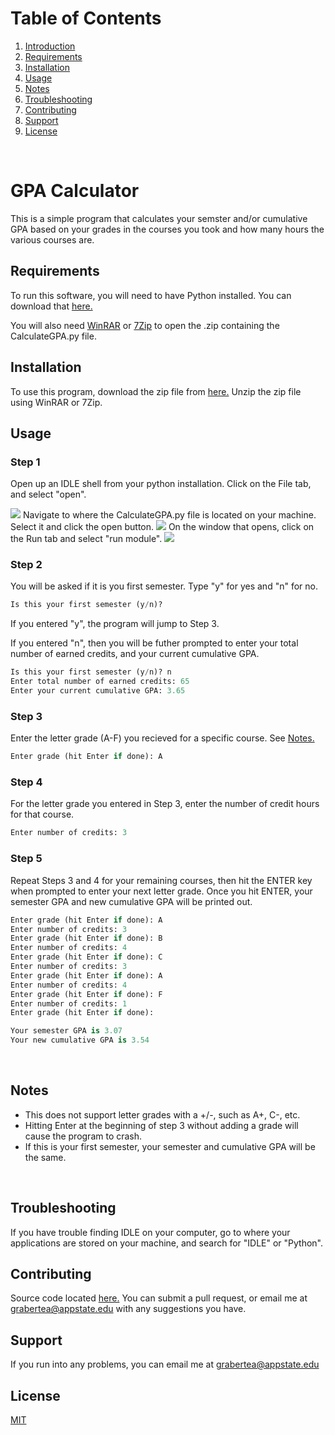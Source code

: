 # Table of Contents
1. [Introduction](#intro)
2. [Requirements](#requirements)
3. [Installation](#install)  
4. [Usage](#usage)
5. [Notes](#notes)
6. [Troubleshooting](#trouble)
7. [Contributing](#con)
8. [Support](#support)
9. [License](#license)  
<br>

# GPA Calculator <a name="intro"></a>  
This is a simple program that calculates your semster and/or cumulative GPA based
on your grades in the courses you took and how many hours the  various courses are.
<br>  

## Requirements <a name="requirements"></a>  
To run this software, you will need to have Python installed.
You can download that [here.](https://www.python.org/downloads/)

You will also need [WinRAR](https://www.rarlab.com/download.htm) or [7Zip](https://www.7-zip.org/) to open the .zip containing the CalculateGPA.py file.
<br>  

## Installation <a name="install"></a>  
To use this program, download the zip file from [here.](https://github.com/Grabertea/CalculateGPA/archive/master.zip)
Unzip the zip file using WinRAR or 7Zip.
<br>  

## Usage <a name="usage"></a>  

### Step 1

Open up an IDLE shell from your python installation. Click on the File tab, and select "open".

<img src="https://i.imgur.com/bSr1qgm.png">
Navigate to where the CalculateGPA.py file is located on your machine. Select it and click the open button.

<img src="https://i.imgur.com/IBvwzCo.png">
On the window that opens, click on the Run tab and select "run module".

<img src="https://i.imgur.com/ycvng63.png">

### Step 2

You will be asked if it is you first semester. Type "y" for yes and "n" for no.
```python
Is this your first semester (y/n)? 
```

If you entered "y", the program will jump to Step 3.

If you entered "n", then you will be futher prompted to enter your total number of earned credits, and your current cumulative GPA.

```python
Is this your first semester (y/n)? n
Enter total number of earned credits: 65
Enter your current cumulative GPA: 3.65
```

### Step 3

Enter the letter grade (A-F) you recieved for a specific course. See [Notes.](#notes)
```python
Enter grade (hit Enter if done): A
```

### Step 4

For the letter grade you entered in Step 3, enter the number of credit hours for that course.
```python
Enter number of credits: 3
```

### Step 5

Repeat Steps 3 and 4 for your remaining courses, then hit the ENTER key when prompted to enter your next letter grade.
Once you hit ENTER, your semester GPA and new cumulative GPA will be printed out.
```python
Enter grade (hit Enter if done): A
Enter number of credits: 3
Enter grade (hit Enter if done): B
Enter number of credits: 4
Enter grade (hit Enter if done): C
Enter number of credits: 3
Enter grade (hit Enter if done): A
Enter number of credits: 4
Enter grade (hit Enter if done): F
Enter number of credits: 1
Enter grade (hit Enter if done): 

Your semester GPA is 3.07
Your new cumulative GPA is 3.54
```
<br> 

## Notes <a name="notes"></a>  
* This does not support letter grades with a +/-, such as A+, C-, etc. 
* Hitting Enter at the beginning of step 3 without adding a grade will cause the program to crash.
* If this is your first semester, your semester and cumulative GPA will be the same.
<br>  

## Troubleshooting <a name="trouble"></a>  
If you have trouble finding IDLE on your computer, go to where your applications are stored on your machine, and search for "IDLE" or "Python".
<br>  

## Contributing <a name="con"></a>  
Source code located [here.](https://github.com/Grabertea/CalculateGPA)
You can submit a pull request, or email me at 
grabertea@appstate.edu with any suggestions you have.
<br>  

## Support <a name="support"></a>  
If you run into any problems, you 
can email me at grabertea@appstate.edu
<br>

## License <a name="license"></a>  
[MIT](https://choosealicense.com/licenses/mit/)

